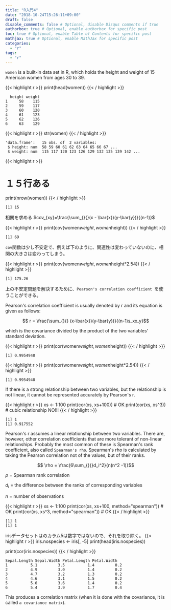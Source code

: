 ```yaml
---
title: "R入門4"
date: "2018-10-24T15:26:11+09:00"
draft: false
disable_comments: false # Optional, disable Disqus comments if true
authorbox: true # Optional, enable authorbox for specific post
toc: true # Optional, enable Table of Contents for specific post
mathjax: true # Optional, enable MathJax for specific post
categories:
  - "r"
tags:
  - "r"
---
```




`women` is a built-in data set in R, which holds the height and weight of 15 American women from ages 30 to 39.


{{< highlight r >}}
print(head(women))
{{< / highlight >}}

      height weight
    1     58    115
    2     59    117
    3     60    120
    4     61    123
    5     62    126
    6     63    129



{{< highlight r >}}
str(women)
{{< / highlight >}}

    'data.frame':	15 obs. of  2 variables:
     $ height: num  58 59 60 61 62 63 64 65 66 67 ...
     $ weight: num  115 117 120 123 126 129 132 135 139 142 ...



{{< highlight r >}}
# １５行ある
print(nrow(women))
{{< / highlight >}}

    [1] 15



相関を求める
$cov_{xy}=\frac{\sum_{}{}(x - \bar{x})(y-\bar{y})}{(n-1)}$


{{< highlight r >}}
print(cov(women$weight, women$height))
{{< / highlight >}}

    [1] 69


`cov`関数は少し不安定で、例えば下のように、関連性は変わっていないのに、相関の大きさは変わってしまう。


{{< highlight r >}}
print(cov(women$weight, women$height*2.54))
{{< / highlight >}}

    [1] 175.26


上の不安定問題を解決するために、`Pearson's correlation coefficient `を使うことができる。


Pearson's correlation coefficient is usually denoted by r and its equation is given as follows:

$$ r = \frac{\sum_{}{} (x-\bar{x})(y-\bar{y})}{(n-1)s_xx_y}$$

which is the covariance divided by the product of the two variables' standard deviation.



{{< highlight r >}}
print(cor(women$weight, women$height))
{{< / highlight >}}

    [1] 0.9954948



{{< highlight r >}}
print(cor(women$weight, women$height*2.54))
{{< / highlight >}}

    [1] 0.9954948


If there is a strong relationship between two variables, but the relationship
is not linear, it cannot be represented accurately by Pearson's r.




{{< highlight r >}}
xs <- 1:100
print(cor(xs, xs+100)) # OK 
print(cor(xs, xs^3)) # cubic relationship NO!!!
{{< / highlight >}}

    [1] 1
    [1] 0.917552


Pearson's r assumes a linear relationship between two variables. There are, however, other correlation coefficients that are more tolerant of non-linear relationships. Probably the most common of these is Spearman's rank coefficient, also called `Spearman's rho`. Spearman's rho is calculated by taking the Pearson correlation not of the values, but of their ranks.

$$ \rho = \frac{6\sum_{}{}d_i^2}{n(n^2 -1)}$$


$\rho$ = Spearman rank correlation

$d_i$ = the difference between the ranks of corresponding variables

$n$ = number of observations


{{< highlight r >}}
xs <- 1:100
print(cor(xs, xs+100, method="spearman")) # OK 
print(cor(xs, xs^3, method="spearman")) # OK
{{< / highlight >}}

    [1] 1
    [1] 1



irisデータセットはのカラム5は数字ではないので、それを取り除く。
{{< highlight r >}}
iris.nospecies <- iris[, -5]
print(head(iris.nospecies))

print(cor(iris.nospecies))
{{< / highlight >}}

    Sepal.Length Sepal.Width Petal.Length Petal.Width
    1          5.1         3.5          1.4         0.2
    2          4.9         3.0          1.4         0.2
    3          4.7         3.2          1.3         0.2
    4          4.6         3.1          1.5         0.2
    5          5.0         3.6          1.4         0.2
    6          5.4         3.9          1.7         0.4

This produces a correlation matrix (when it is done with the covariance, it is called `a covariance matrix`).
